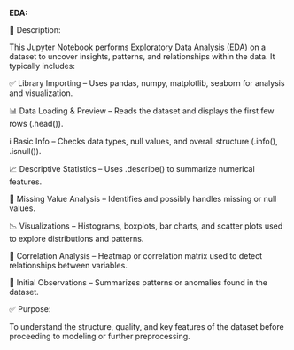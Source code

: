 **EDA:**

📘 Description:

This Jupyter Notebook performs Exploratory Data Analysis (EDA) on a dataset to uncover insights, patterns, and relationships within the data. It typically includes:

✅ Library Importing – Uses pandas, numpy, matplotlib, seaborn for analysis and visualization.

📊 Data Loading & Preview – Reads the dataset and displays the first few rows (.head()).

ℹ️ Basic Info – Checks data types, null values, and overall structure (.info(), .isnull()).

📈 Descriptive Statistics – Uses .describe() to summarize numerical features.

🧹 Missing Value Analysis – Identifies and possibly handles missing or null values.

📉 Visualizations – Histograms, boxplots, bar charts, and scatter plots used to explore distributions and patterns.

🔗 Correlation Analysis – Heatmap or correlation matrix used to detect relationships between variables.

📌 Initial Observations – Summarizes patterns or anomalies found in the dataset.


✅ Purpose:

To understand the structure, quality, and key features of the dataset before proceeding to modeling or further preprocessing.
